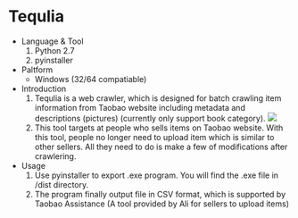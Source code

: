 # Tequlia
* Language & Tool
  1. Python 2.7
  2. pyinstaller
* Paltform
  * Windows (32/64 compatiable)
* Introduction
  1. Tequlia is a web crawler, which is designed for batch crawling item information from Taobao website including metadata and descriptions (pictures) (currently only support book category).
  ![](https://www.dropbox.com/s/ev7iha904ektz40/QQ%E6%88%AA%E5%9B%BE20160304115947.png?dl=0)
  2. This tool targets at people who sells items on Taobao website. With this tool, people no longer need to upload item which is similar to other sellers. All they need to do is make a few of modifications after crawlering.
* Usage
  1. Use pyinstaller to export .exe program. You will find the .exe file in /dist directory.
  2. The program finally output file in CSV format, which is supported by Taobao Assistance (A tool provided by Ali for sellers to upload items) 
